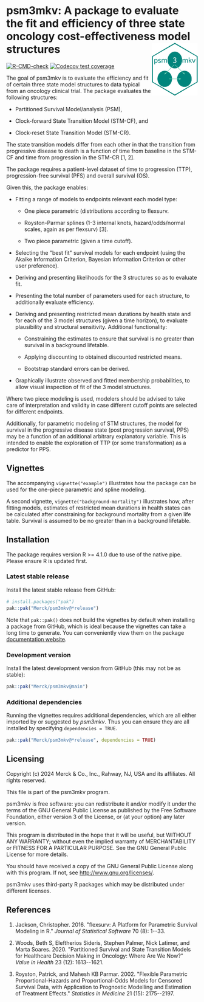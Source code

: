 # psm3mkv: A package to evaluate the fit and efficiency of three state oncology cost-effectiveness model structures <img src="man/figures/logo.png" align="right" width="120"/>

<!-- badges: start -->

[![R-CMD-check](https://github.com/Merck/psm3mkv/actions/workflows/R-CMD-check.yaml/badge.svg)](https://github.com/Merck/psm3mkv/actions/workflows/R-CMD-check.yaml)
[![Codecov test
coverage](https://codecov.io/gh/Merck/psm3mkv/branch/main/graph/badge.svg)](https://app.codecov.io/gh/Merck/psm3mkv?branch=main)
<!-- badges: end -->

The goal of psm3mkv is to evaluate the efficiency and fit of certain
three state model structures to data typical from an oncology clinical
trial. The package evaluates the following structures:

- Partitioned Survival Model/analysis (PSM),

- Clock-forward State Transition Model (STM-CF), and

- Clock-reset State Transition Model (STM-CR).

The state transition models differ from each other in that the
transition from progressive disease to death is a function of time from
baseline in the STM-CF and time from progression in the STM-CR [1, 2].

The package requires a patient-level dataset of time to progression
(TTP), progression-free survival (PFS) and overall survival (OS).

Given this, the package enables:

- Fitting a range of models to endpoints relevant each model type:

  - One piece parametric (distributions according to flexsurv.

  - Royston-Parmar splines (1-3 internal knots, hazard/odds/normal
    scales, again as per flexsurv) [3].

  - Two piece parametric (given a time cutoff).

- Selecting the "best fit" survival models for each endpoint (using the
  Akaike Information Criterion, Bayesian Information Criterion or other
  user preference).

- Deriving and presenting likelihoods for the 3 structures so as to
  evaluate fit.

- Presenting the total number of parameters used for each structure, to
  additionally evaluate efficiency.

- Deriving and presenting restricted mean durations by health state and
  for each of the 3 model structures (given a time horizon), to evaluate
  plausibility and structural sensitivity. Additional functionality:

  - Constraining the estimates to ensure that survival is no greater
    than survival in a background lifetable.

  - Applying discounting to obtained discounted restricted means.

  - Bootstrap standard errors can be derived.

- Graphically illustrate observed and fitted membership probabilities,
  to allow visual inspection of fit of the 3 model structures.

Where two piece modeling is used, modelers should be advised to take
care of interpretation and validity in case different cutoff points are
selected for different endpoints.

Additionally, for parametric modeling of STM structures, the model for
survival in the progressive disease state (post progression survival,
PPS) may be a function of an additional arbitrary explanatory variable.
This is intended to enable the exploration of TTP (or some
transformation) as a predictor for PPS.

## Vignettes

The accompanying `vignette("example")` illustrates how the package can
be used for the one-piece parametric and spline modeling.

A second vignette, `vignette("background-mortality")` illustrates how,
after fitting models, estimates of restricted mean durations in health
states can be calculated after constraining for background mortality
from a given life table. Survival is assumed to be no greater than in a
background lifetable.

## Installation

The package requires version R >= 4.1.0 due to use of the native pipe.
Please ensure R is updated first.

### Latest stable release

Install the latest stable release from GitHub:

``` r
# install.packages("pak")
pak::pak("Merck/psm3mkv@*release")
```

Note that `pak::pak()` does not build the vignettes by default when
installing a package from GitHub, which is ideal because the vignettes
can take a long time to generate. You can conveniently view them on the
package [documentation website](https://merck.github.io/psm3mkv/).

### Development version

Install the latest development version from GitHub (this may not be as
stable):

``` r
pak::pak("Merck/psm3mkv@main")
```

### Additional dependencies

Running the vignettes requires additional dependencies, which are all
either imported by or suggested by *psm3mkv*. Thus you can ensure they
are all installed by specifying `dependencies = TRUE`.

``` r
pak::pak("Merck/psm3mkv@*release", dependencies = TRUE)
```

## Licensing

Copyright (c) 2024 Merck & Co., Inc., Rahway, NJ, USA and its
affiliates. All rights reserved.

This file is part of the psm3mkv program.

psm3mkv is free software: you can redistribute it and/or modify it under
the terms of the GNU General Public License as published by the Free
Software Foundation, either version 3 of the License, or (at your
option) any later version.

This program is distributed in the hope that it will be useful, but
WITHOUT ANY WARRANTY; without even the implied warranty of
MERCHANTABILITY or FITNESS FOR A PARTICULAR PURPOSE. See the GNU General
Public License for more details.

You should have received a copy of the GNU General Public License along
with this program. If not, see <http://www.gnu.org/licenses/>.

psm3mkv uses third-party R packages which may be distributed under
different licenses.

## References

1. Jackson, Christopher. 2016. "flexsurv: A Platform for Parametric
   Survival Modeling in R." _Journal of Statistical Software_ 70 (8): 1--33.

2. Woods, Beth S, Eleftherios Sideris, Stephen Palmer, Nick Latimer,
   and Marta Soares. 2020. "Partitioned Survival and State Transition Models
   for Healthcare Decision Making in Oncology: Where Are We Now?"
   _Value in Health_ 23 (12): 1613--1621.

3. Royston, Patrick, and Mahesh KB Parmar. 2002. "Flexible Parametric
   Proportional-Hazards and Proportional-Odds Models for Censored Survival
   Data, with Application to Prognostic Modelling and Estimation of
   Treatment Effects." _Statistics in Medicine_ 21 (15): 2175--2197.
